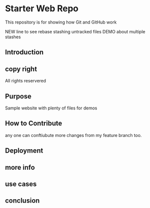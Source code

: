# Starter Web Repo

This repository is for showing how Git and GitHub work

NEW line to see rebase
stashing untracked files
DEMO about multiple stashes

## Introduction

## copy right
All rights reservered
## Purpose

Sample website with plenty of files for demos

## How to Contribute
any one can conftiubute
more changes from my feature branch too. 

## Deployment

## more info

## use cases

## conclusion
